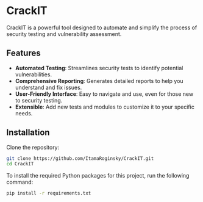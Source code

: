 # CrackIT

CrackIT is a powerful tool designed to automate and simplify the process of security testing and vulnerability assessment.

## Features

- **Automated Testing**: Streamlines security tests to identify potential vulnerabilities.
- **Comprehensive Reporting**: Generates detailed reports to help you understand and fix issues.
- **User-Friendly Interface**: Easy to navigate and use, even for those new to security testing.
- **Extensible**: Add new tests and modules to customize it to your specific needs.

## Installation

Clone the repository:

```bash
git clone https://github.com/ItamaRoginsky/CrackIT.git
cd CrackIT
```
To install the required Python packages for this project, run the following command:

```bash
pip install -r requirements.txt
```


